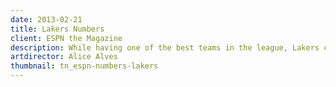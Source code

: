```yaml
---
date: 2013-02-21
title: Lakers Numbers
client: ESPN the Magazine
description: While having one of the best teams in the league, Lakers coach Mike D'Antoni is struggling this year with his lineups.
artdirector: Alice Alves
thumbnail: tn_espn-numbers-lakers
---
```


<img srcset="/img/espn-numbers-lakers-1x.png 1x, /img/espn-numbers-lakers-2x.png 2x">
